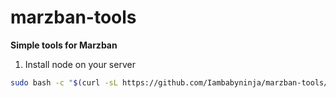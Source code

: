 # marzban-tools
**Simple tools for Marzban**
1) Install node on your server
```bash
sudo bash -c "$(curl -sL https://github.com/Iambabyninja/marzban-tools/raw/main/install_marzban_node.sh)" @ install
```
